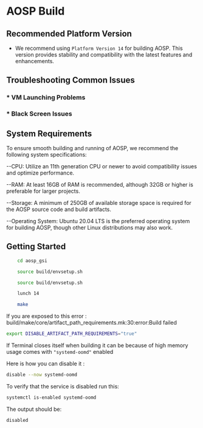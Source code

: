 # AOSP Build 

## Recommended Platform Version
- We recommend using `Platform Version 14` for building AOSP. This version provides stability and compatibility with the latest features and enhancements.

## Troubleshooting Common Issues

### * VM Launching Problems

### * Black Screen Issues

## System Requirements

To ensure smooth building and running of AOSP, we recommend the following system specifications:

--CPU: Utilize an 11th generation CPU or newer to avoid compatibility issues and optimize performance.

--RAM: At least 16GB of RAM is recommended, although 32GB or higher is preferable for larger projects.

--Storage: A minimum of 250GB of available storage space is required for the AOSP source code and build artifacts.

--Operating System: Ubuntu 20.04 LTS is the preferred operating system for building AOSP, though other Linux distributions may also work.
 
## Getting Started

```bash
	cd aosp_gsi
```
```bash
	source build/envsetup.sh
```
```bash
	source build/envsetup.sh
```
```bash
	lunch 14
```
```bash
	make 
```
If you are exposed to this error : build/make/core/artifact_path_requirements.mk:30:error:Build failed

```bash
export DISABLE_ARTIFACT_PATH_REQUIREMENTS="true"
```

If Terminal closes itself when building it can be because of high memory usage comes with `"systemd-oomd"` enabled 

Here is how you can disable it : 

```bash
disable --now systemd-oomd
```
To verify that the service is disabled run this:

```bash
systemctl is-enabled systemd-oomd
```
The output should be:

```bash
disabled
```

